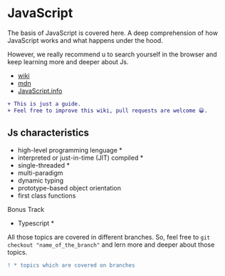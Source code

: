 # JavaScript

The basis of JavaScript is covered here. A deep comprehension of how JavaScript works and what happens under the hood.

However, we really recommend u to search yourself in the browser and keep learning more and deeper about Js.

- [wiki](https://en.wikipedia.org/wiki/JavaScript)
- [mdn](https://developer.mozilla.org/en-US/docs/Web/JavaScript)
- [JavaScript.info](https://JavaScript.info/intro)

```diff
+ This is just a guide.
+ Feel free to improve this wiki, pull requests are welcome 😀.
```

## Js characteristics

- high-level programming lenguage \*
- interpreted or just-in-time (JIT) compiled \*
- single-threaded \*
- multi-paradigm
- dynamic typing
- prototype-based object orientation
- first class functions

Bonus Track

- Typescript \*

All those topics are covered in different branches. So, feel free to `git checkout "name_of_the_branch"` and lern more and deeper about those topics.

```diff
! * topics which are covered on branches
```
